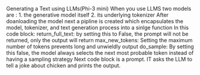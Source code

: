 Generating a Text using LLMs(Phi-3 mini)
When you use LLMS two models are : 1. the generative model itself 2. its underlying tokenizer
After doanloading the model next a pipline is created which encapsulates the model, tokenizer, and text generation process into a sinlge function
In this code block: 
return_full_text: by setting this to False, the prompt will not be returned, only the output will return
max_new_tokens: Setting the maximum number of tokens prevents long and unwieldly output
do_sample: By setting this false, the model always selects the next most probable token instead of having a sampling strategy
Next code block is a prompt. IT asks the LLM to tell a joke about chicken and prints the output.
